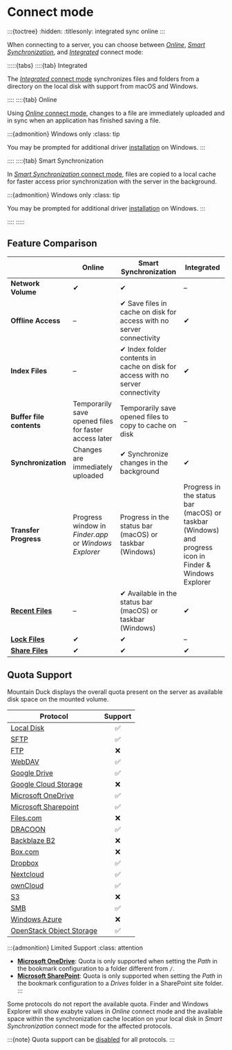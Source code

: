 Connect mode
===

:::{toctree}
:hidden:
:titlesonly:
integrated
sync
online
:::

When connecting to a server, you can choose between *[Online](online.md)*, *[Smart Synchronization](sync.md)*, and
*[Integrated](integrated.md)* connect
mode:

:::::{tabs}
::::{tab} Integrated

The [_Integrated_ connect mode](integrated.md) synchronizes files and folders from a directory on the local disk with
support from macOS and Windows.

::::
::::{tab} Online

Using [_Online_ connect mode](online.md), changes to a file are immediately uploaded and in sync when an application has
finished saving a file.


:::{admonition} Windows only
:class: tip

You may be prompted for additional driver [installation](../installation/index.md#optional-driver-installation) on Windows.
:::

::::
::::{tab} Smart Synchronization

In [_Smart Synchronization_ connect mode](sync.md), files are copied to a local cache for faster access prior
synchronization with the server in the background.

:::{admonition} Windows only
:class: tip

You may be prompted for additional driver [installation](../installation/index.md#optional-driver-installation) on Windows.
:::

::::
:::::

## Feature Comparison

|                                          | **Online**                                             | **Smart Synchronization**                                                       | **Integrated**                                                                                         |
|------------------------------------------|--------------------------------------------------------|---------------------------------------------------------------------------------|--------------------------------------------------------------------------------------------------------|
| **Network Volume**                       | ✔                                                      | ✔                                                                               | –                                                                                                      |
| **Offline Access**                       | –                                                      | ✔ Save files in cache on disk for access with no server connectivity            | ✔                                                                                                      |
| **Index Files**                          | –                                                      | ✔ Index folder contents in cache on disk for access with no server connectivity | ✔                                                                                                      |
| **Buffer file contents**                 | ︎Temporarily save opened files for faster access later | Temporarily save opened files to copy to cache on disk                          | –                                                                                                      |
| **Synchronization**                      | Changes are immediately uploaded                       | ✔ Synchronize changes in the background                                         | ✔                                                                                                      |
| **Transfer Progress**                    | Progress window in _Finder.app_ or _Windows Explorer_  | Progress in the status bar (macOS) or taskbar (Windows)                         | Progress in the status bar (macOS) or taskbar (Windows) and progress icon in Finder & Windows Explorer |
| **[Recent Files](sync.md#recent-files)** | –                                                      | ✔ Available in the status bar (macOS) or taskbar (Windows)                      | ✔                                                                                                      |
| **[Lock Files](../locking.md)**          | ✔︎                                                     | ✔                                                                               | –                                                                                                      |
| **[Share Files](../share.md)**           | ✔                                                      | ✔                                                                               | ✔                                                                                                      |

## Quota Support

Mountain Duck displays the overall quota present on the server as available disk space on the mounted volume.

| Protocol                                                                  | Support |
|---------------------------------------------------------------------------|:-------:|
| [Local Disk](../../protocols/index.md#local-disk)                         |    ✅    |
| [SFTP](../../protocols/sftp/index.md#free-space-calculation-is-incorrect) |    ✅    |
| [FTP](../../protocols/ftp.md)                                             |    ❌    |
| [WebDAV](../../protocols/webdav/index.md)			                              |    ✅    |
| [Google Drive](../../protocols/googledrive.md)                            |    ✅    |
| [Google Cloud Storage](../../protocols/googlecloudstorage.md)             |    ❌    |
| [Microsoft OneDrive](../../protocols/onedrive.md#quota)                   |    ✅    |
| [Microsoft Sharepoint](../../protocols/sharepoint.md#quota)               |    ✅    |
| [Files.com](../../protocols/files.com.md)                                 |    ❌    |
| [DRACOON](../../protocols/dracoon.md)                                     |    ✅    |
| [Backblaze B2](../../protocols/b2.md)                                     |    ❌    |
| [Box.com](../../protocols/box.md)                                         |    ❌    |
| [Dropbox](../../protocols/dropbox.md)                                     |    ✅    |
| [Nextcloud](../../protocols/webdav/nextcloud.md)                          |    ✅    |
| [ownCloud](../../protocols/webdav/nextcloud.md)                           |    ✅    |
| [S3](../../protocols/s3/index.md)                                         |    ❌    |
| [SMB](../../protocols/smb.md)                                             |    ✅    |
| [Windows Azure ](../../protocols/azure.md)                                |    ❌    |
| [OpenStack Object Storage](../../protocols/openstack/index.md)            |    ✅    |

:::{admonition} Limited Support
:class: attention

- **[Microsoft OneDrive](../../protocols/onedrive.md#quota)**: Quota is only supported when setting the *Path* in the
  bookmark configuration to a folder different from `/`.
- **[Microsoft SharePoint](../../protocols/sharepoint.md#quota)**: Quota is only supported when setting the *Path* in
  the bookmark configuration to a *Drives* folder in a SharePoint site folder.
  :::

Some protocols do not report the available quota. Finder and Windows Explorer will show exabyte values in *Online*
connect mode and the available space within the synchronization cache location on your local disk in *Smart
Synchronization* connect mode for the affected protocols.

:::{note}
Quota support can be [disabled](../../protocols/sftp/index.md#free-space-calculation-is-incorrect) for all protocols.
:::